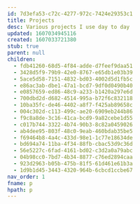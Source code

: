 ```yaml
---
id: 7d3efa53-c72c-4277-972c-7424e29353c1
title: Projects
desc: Various projects I use day to day
updated: 1607034945116
created: 1607033721380
stub: true
parent: null
children:
  - fdb41260-68d5-4f84-adde-d7feef9daa51
  - 3428d5f9-79b9-42e0-8767-e65db1e03b39
  - 5ace5d58-7151-4832-bd03-4002d5d1fb5c
  - e86ac3ab-dbe1-47a1-bcd7-9df0d0490b40
  - e0857659-ed86-48c9-a233-b1420a297e6d
  - 700dbd2d-d682-4514-995a-b72f6c832118
  - 10ba35fc-de46-4402-a8f7-f425ab89658c
  - 004c302d-c113-499c-ae20-6909eb244b86
  - f9c8a8de-3c16-41ca-bcd9-9a82cebe1d55
  - c017b744-3322-4b74-90b3-8c82a0459026
  - ab4dee95-803f-48c0-9eab-460bdab35be5
  - f69464b8-4a4c-433d-98e1-1c77e18634de
  - bd694a74-11ba-4f34-88fb-cbac53d9c36d
  - 56e5227c-6fad-4161-bd02-c3d2a0a79abc
  - 04b98cc0-7bd7-4b34-8877-c76ed2894caa
  - 923d2963-b05b-475b-81f5-61d461e61b3a
  - 1d9b1d45-3443-4320-964b-6cbcd1ccbe67
nav_order: 1
fname: p
hpath: p
---
```



